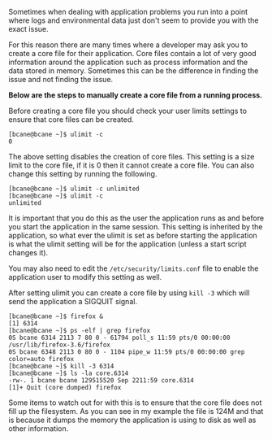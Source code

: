 
Sometimes when dealing with application problems you run into a point where logs and environmental data just don't seem to provide you with the exact issue.

For this reason there are many times where a developer may ask you to create a core file for their application. Core files contain a lot of very good information around the application such as process information and the data stored in memory. Sometimes this can be the difference in finding the issue and not finding the issue.

**Below are the steps to manually create a core file from a running process.**

Before creating a core file you should check your user limits settings to ensure that core files can be created.

    [bcane@bcane ~]$ ulimit -c
    0

The above setting disables the creation of core files. This setting is a size limit to the core file, if it is 0 then it cannot create a core file. You can also change this setting by running the following.

    [bcane@bcane ~]$ ulimit -c unlimited
    [bcane@bcane ~]$ ulimit -c
    unlimited

It is important that you do this as the user the application runs as and before you start the application in the same session. This setting is inherited by the application, so what ever the ulimit is set as before starting the application is what the ulimit setting will be for the application (unless a start script changes it).

You may also need to edit the `/etc/security/limits.conf` file to enable the application user to modify this setting as well.

After setting ulimit you can create a core file by using `kill -3` which will send the application a SIGQUIT signal.

    [bcane@bcane ~]$ firefox &
    [1] 6314
    [bcane@bcane ~]$ ps -elf | grep firefox
    0S bcane 6314 2113 7 80 0 - 61794 poll_s 11:59 pts/0 00:00:00 /usr/lib/firefox-3.6/firefox
    0S bcane 6348 2113 0 80 0 - 1104 pipe_w 11:59 pts/0 00:00:00 grep color=auto firefox
    [bcane@bcane ~]$ kill -3 6314
    [bcane@bcane ~]$ ls -la core.6314
    -rw-. 1 bcane bcane 129515520 Sep 2211:59 core.6314
    [1]+ Quit (core dumped) firefox

Some items to watch out for with this is to ensure that the core file does not fill up the filesystem. As you can see in my example the file is 124M and that is because it dumps the memory the application is using to disk as well as other information.

